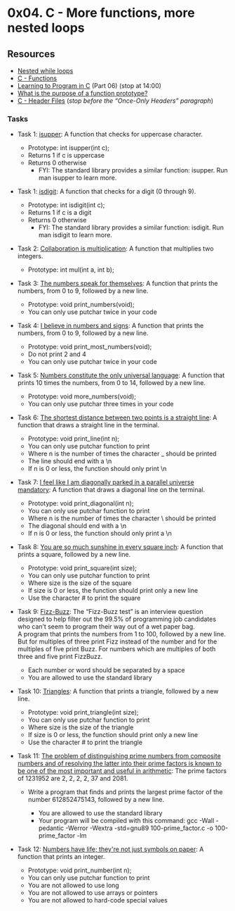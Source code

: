 # 0x04. C - More functions, more nested loops

## Resources
+ [Nested while loops](https://www.youtube.com/watch?v=Z3iGeQ1gIss)
+ [C - Functions](http://www.tutorialspoint.com/cprogramming/c_functions.htm)
+ [Learning to Program in C](https://www.youtube.com/watch?v=qMlnFwYdqIw) (Part 06) (stop at 14:00)
+ [What is the purpose of a function prototype?](https://www.geeksforgeeks.org/what-is-the-purpose-of-a-function-prototype/)
+ [C - Header Files](https://www.tutorialspoint.com/cprogramming/c_header_files.htm) (*stop before the “Once-Only Headers” paragraph*)

### Tasks
+ Task 1: [isupper](https://github.com/Hiluhree/alx-low_level_programming/blob/master/0x04-more_functions_nested_loops/0-isupper.c): A function that checks for uppercase character.</br>

	+ Prototype: int isupper(int c);
	+ Returns 1 if c is uppercase
	+ Returns 0 otherwise
		- FYI: The standard library provides a similar function: isupper. Run man isupper to learn more.
+ Task 1: [isdigit](https://github.com/Hiluhree/alx-low_level_programming/blob/master/0x04-more_functions_nested_loops/1-isdigit.c): A function that checks for a digit (0 through 9).</br>

	+ Prototype: int isdigit(int c);
	+ Returns 1 if c is a digit
	+ Returns 0 otherwise
		- FYI: The standard library provides a similar function: isdigit. Run man isdigit to learn more.
+ Task 2: [Collaboration is multiplication](https://github.com/Hiluhree/alx-low_level_programming/blob/master/0x04-more_functions_nested_loops/2-mul.c): A function that multiplies two integers.</br>

	+ Prototype: int mul(int a, int b);
+ Task 3: [The numbers speak for themselves](https://github.com/Hiluhree/alx-low_level_programming/blob/master/0x04-more_functions_nested_loops/3-print_numbers.c): A function that prints the numbers, from 0 to 9, followed by a new line.

	+ Prototype: void print_numbers(void);
	+ You can only use putchar twice in your code
+ Task 4: [I believe in numbers and signs](https://github.com/Hiluhree/alx-low_level_programming/blob/master/0x04-more_functions_nested_loops/4-print_most_numbers.c): A function that prints the numbers, from 0 to 9, followed by a new line.</br>

	+ Prototype: void print_most_numbers(void);
	+ Do not print 2 and 4
	+ You can only use putchar twice in your code
+ Task 5: [Numbers constitute the only universal language](https://github.com/Hiluhree/alx-low_level_programming/blob/master/0x04-more_functions_nested_loops/5-more_numbers.c): A function that prints 10 times the numbers, from 0 to 14, followed by a new line.

	+ Prototype: void more_numbers(void);
	+ You can only use putchar three times in your code
+ Task 6: [The shortest distance between two points is a straight line](https://github.com/Hiluhree/alx-low_level_programming/blob/master/0x04-more_functions_nested_loops/6-print_line.c): A function that draws a straight line in the terminal.

	+ Prototype: void print_line(int n);
	+ You can only use putchar function to print
	+ Where n is the number of times the character _ should be printed
	+ The line should end with a \n
	+ If n is 0 or less, the function should only print \n
+ Task 7: [I feel like I am diagonally parked in a parallel universe mandatory](https://github.com/Hiluhree/alx-low_level_programming/blob/master/0x04-more_functions_nested_loops/7-print_diagonal.c): A function that draws a diagonal line on the terminal.

	+ Prototype: void print_diagonal(int n);
	+ You can only use putchar function to print
	+ Where n is the number of times the character \ should be printed
	+ The diagonal should end with a \n
	+ If n is 0 or less, the function should only print a \n
+ Task 8: [You are so much sunshine in every square inch](https://github.com/Hiluhree/alx-low_level_programming/blob/master/0x04-more_functions_nested_loops/8-print_square.c): A function that prints a square, followed by a new line.

	+ Prototype: void print_square(int size);
	+ You can only use putchar function to print
	+ Where size is the size of the square
	+ If size is 0 or less, the function should print only a new line
	+ Use the character # to print the square
+ Task 9: [Fizz-Buzz](https://github.com/Hiluhree/alx-low_level_programming/blob/master/0x04-more_functions_nested_loops/9-fizz_buzz.c): The “Fizz-Buzz test” is an interview question designed to help filter out the 99.5% of programming job candidates who can’t seem to program their way out of a wet paper bag.</br>
A program that prints the numbers from 1 to 100, followed by a new line. But for multiples of three print Fizz instead of the number and for the multiples of five print Buzz. For numbers which are multiples of both three and five print FizzBuzz.

	+ Each number or word should be separated by a space
	+ You are allowed to use the standard library
+ Task 10: [Triangles](https://github.com/Hiluhree/alx-low_level_programming/blob/master/0x04-more_functions_nested_loops/10-print_triangle.c): A function that prints a triangle, followed by a new line.

	+ Prototype: void print_triangle(int size);
	+ You can only use putchar function to print
	+ Where size is the size of the triangle
	+ If size is 0 or less, the function should print only a new line
	+ Use the character # to print the triangle
+ Task 11: [The problem of distinguishing prime numbers from composite numbers and of resolving the latter into their prime factors is known to be one of the most important and useful in arithmetic](https://github.com/Hiluhree/alx-low_level_programming/blob/master/0x04-more_functions_nested_loops/100-prime_factor.c): The prime factors of 1231952 are 2, 2, 2, 2, 37 and 2081.

	+ Write a program that finds and prints the largest prime factor of the number 612852475143, followed by a new line.

		- You are allowed to use the standard library
		- Your program will be compiled with this command: gcc -Wall -pedantic -Werror -Wextra -std=gnu89 100-prime_factor.c -o 100-prime_factor -lm
+ Task 12: [ Numbers have life; they're not just symbols on paper](): A function that prints an integer.

	+ Prototype: void print_number(int n);
	+ You can only use putchar function to print
	+ You are not allowed to use long
	+ You are not allowed to use arrays or pointers
	+ You are not allowed to hard-code special values
